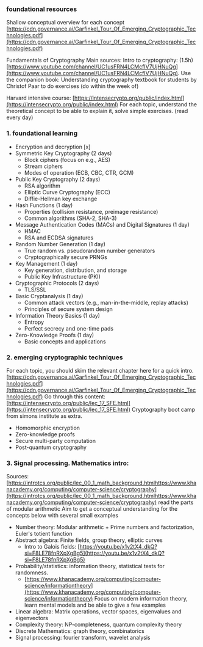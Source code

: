### foundational resources
Shallow conceptual overview for each concept [https://cdn.governance.ai/Garfinkel_Tour_Of_Emerging_Cryptographic_Technologies.pdf](https://cdn.governance.ai/Garfinkel_Tour_Of_Emerging_Cryptographic_Technologies.pdf)

Fundamentals of Cryptography Main sources: Intro to cryptography: (1.5h) [https://www.youtube.com/channel/UC1usFRN4LCMcfIV7UjHNuQg](https://www.youtube.com/channel/UC1usFRN4LCMcfIV7UjHNuQg). Use the companion book: Understanding cryptography textbook for students by Christof Paar to do exercises (do within the week of)

Harvard intensive course: [https://intensecrypto.org/public/index.html](https://intensecrypto.org/public/index.html) For each topic, understand the theoretical concept to be able to explain it, solve simple exercises. (read every day)
### 1. foundational learning
- Encryption and decryption [x]
- Symmetric Key Cryptography (2 days)
    - Block ciphers (focus on e.g., AES)
    - Stream ciphers
    - Modes of operation (ECB, CBC, CTR, GCM)
- Public Key Cryptography (2 days)
    - RSA algorithm
    - Elliptic Curve Cryptography (ECC)
    - Diffie-Hellman key exchange
- Hash Functions (1 day)
    - Properties (collision resistance, preimage resistance)
    - Common algorithms (SHA-2, SHA-3)
- Message Authentication Codes (MACs) and Digital Signatures (1 day)
    - HMAC
    - RSA and ECDSA signatures
- Random Number Generation (1 day)
    - True random vs. pseudorandom number generators
    - Cryptographically secure PRNGs
- Key Management (1 day)
    - Key generation, distribution, and storage
    - Public Key Infrastructure (PKI)
- Cryptographic Protocols (2 days)
    - TLS/SSL
- Basic Cryptanalysis (1 day)
    - Common attack vectors (e.g., man-in-the-middle, replay attacks)
    - Principles of secure system design
- Information Theory Basics (1 day)
    - Entropy
    - Perfect secrecy and one-time pads
- Zero-Knowledge Proofs (1 day)
    - Basic concepts and applications
### 2. emerging cryptographic techniques

For each topic, you should skim the relevant chapter here for a quick intro. [https://cdn.governance.ai/Garfinkel_Tour_Of_Emerging_Cryptographic_Technologies.pdf](https://cdn.governance.ai/Garfinkel_Tour_Of_Emerging_Cryptographic_Technologies.pdf) Go through this content: [https://intensecrypto.org/public/lec_17_SFE.html](https://intensecrypto.org/public/lec_17_SFE.html) Cryptography boot camp from simons institute as extra.

- Homomorphic encryption
- Zero-knowledge proofs
- Secure multi-party computation
- Post-quantum cryptography

### 3. Signal processing. Mathematics intro: 

Sources: [https://introtcs.org/public/lec_00_1_math_background.htmlhttps://www.khanacademy.org/computing/computer-science/cryptography](https://introtcs.org/public/lec_00_1_math_background.htmlhttps://www.khanacademy.org/computing/computer-science/cryptography) read the parts of modular arithmetic Aim to get a conceptual understanding for the concepts below with several small examples

- Number theory: Modular arithmetic + Prime numbers and factorization, Euler's totient function
- Abstract algebra: Finite fields, group theory, elliptic curves
    - Intro to Galois fields: [https://youtu.be/x1v2tX4_dkQ?si=F8LE78fnRXpXgBg5](https://youtu.be/x1v2tX4_dkQ?si=F8LE78fnRXpXgBg5)
- Probability/statistics: information theory, statistical tests for randomness.
    - [https://www.khanacademy.org/computing/computer-science/informationtheory](https://www.khanacademy.org/computing/computer-science/informationtheory) Focus on modern information theory, learn mental models and be able to give a few examples
- Linear algebra: Matrix operations, vector spaces, eigenvalues and eigenvectors
- Complexity theory: NP-completeness, quantum complexity theory
- Discrete Mathematics: graph theory, combinatorics
- Signal processing: fourier transform, wavelet analysis